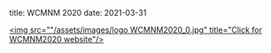 title: WCMNM 2020
date: 2021-03-31

<a href="https://www.me.iitb.ac.in/~wcmnm/" title="WCMNM2020"><img src=""/assets/images/logo WCMNM2020_0.jpg" title="Click for WCMNM2020 website"/></a>